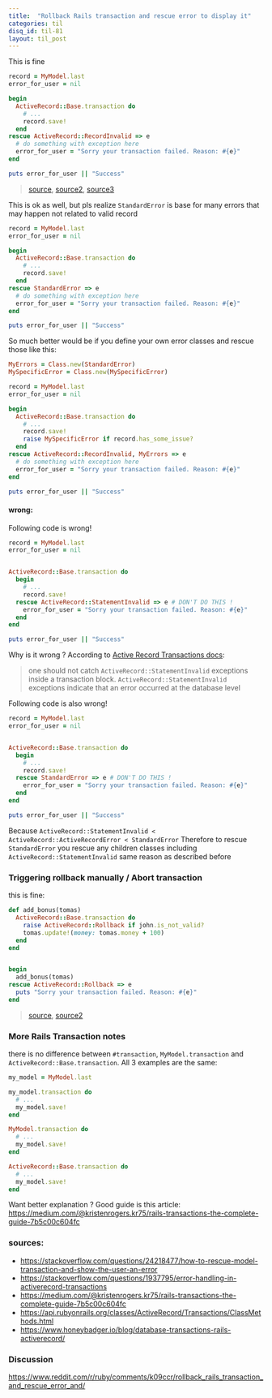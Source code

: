 ```yaml
---
title:  "Rollback Rails transaction and rescue error to display it"
categories: til
disq_id: til-81
layout: til_post
---
```



This is fine

```ruby
record = MyModel.last
error_for_user = nil

begin
  ActiveRecord::Base.transaction do
    # ...
    record.save!
  end
rescue ActiveRecord::RecordInvalid => e
  # do something with exception here
  error_for_user = "Sorry your transaction failed. Reason: #{e}"
end

puts error_for_user || "Success"
```

> [source](https://stackoverflow.com/questions/24218477/how-to-rescue-model-transaction-and-show-the-user-an-error), [source2](https://medium.com/@kristenrogers.kr75/rails-transactions-the-complete-guide-7b5c00c604fc), [source3](https://stackoverflow.com/questions/1937795/error-handling-in-activerecord-transactions)


This is ok as well, but pls realize `StandardError` is base for many errors that may happen not related to valid record

```ruby
record = MyModel.last
error_for_user = nil

begin
  ActiveRecord::Base.transaction do
    # ...
    record.save!
  end
rescue StandardError => e
  # do something with exception here
  error_for_user = "Sorry your transaction failed. Reason: #{e}"
end

puts error_for_user || "Success"
```

So much better would be if you define your own error classes and rescue
those like this:


```ruby
MyErrors = Class.new(StandardError)
MySpecificError = Class.new(MySpecificError)

record = MyModel.last
error_for_user = nil

begin
  ActiveRecord::Base.transaction do
    # ...
    record.save!
    raise MySpecificError if record.has_some_issue?
  end
rescue ActiveRecord::RecordInvalid, MyErrors => e
  # do something with exception here
  error_for_user = "Sorry your transaction failed. Reason: #{e}"
end

puts error_for_user || "Success"
```


#### wrong:

Following code is wrong!

```ruby
record = MyModel.last
error_for_user = nil


ActiveRecord::Base.transaction do
  begin
    # ...
    record.save!
  rescue ActiveRecord::StatementInvalid => e # DON'T DO THIS !
    error_for_user = "Sorry your transaction failed. Reason: #{e}"
  end
end

puts error_for_user || "Success"
```

Why is it wrong ? According to  [Active Record Transactions docs](https://api.rubyonrails.org/classes/ActiveRecord/Transactions/ClassMethods.html): 
> one should not catch `ActiveRecord::StatementInvalid` exceptions inside a transaction block. `ActiveRecord::StatementInvalid` exceptions indicate that an error occurred at the database level


Following code is also wrong!

```ruby
record = MyModel.last
error_for_user = nil


ActiveRecord::Base.transaction do
  begin
    # ...
    record.save!
  rescue StandardError => e # DON'T DO THIS !
    error_for_user = "Sorry your transaction failed. Reason: #{e}"
  end
end

puts error_for_user || "Success"
```

Because `ActiveRecord::StatementInvalid < ActiveRecord::ActiveRecordError < StandardError` Therefore to rescue `StandardError` you rescue any children classes including `ActiveRecord::StatementInvalid`   same reason as described before


### Triggering rollback manually / Abort transaction

this is fine:

```ruby
def add_bonus(tomas)
  ActiveRecord::Base.transaction do
    raise ActiveRecord::Rollback if john.is_not_valid?
    tomas.update!(money: tomas.money + 100)
  end
end


begin
  add_bonus(tomas)
rescue ActiveRecord::Rollback => e
  puts "Sorry your transaction failed. Reason: #{e}"
end

```

> [source](https://www.honeybadger.io/blog/database-transactions-rails-activerecord/), [source2](https://www.honeybadger.io/blog/database-transactions-rails-activerecord/)

### More Rails Transaction notes

there is no difference between `#transaction`, `MyModel.transaction` and
`ActiveRecord::Base.transaction`. All 3 examples are the same:

```ruby
my_model = MyModel.last

my_model.transaction do
  # ...
  my_model.save!
end

MyModel.transaction do
  # ...
  my_model.save!
end

ActiveRecord::Base.transaction do
  # ...
  my_model.save!
end
```

Want better explanation ? Good guide is this article: <https://medium.com/@kristenrogers.kr75/rails-transactions-the-complete-guide-7b5c00c604fc>


### sources:

* <https://stackoverflow.com/questions/24218477/how-to-rescue-model-transaction-and-show-the-user-an-error>
* <https://stackoverflow.com/questions/1937795/error-handling-in-activerecord-transactions>
* <https://medium.com/@kristenrogers.kr75/rails-transactions-the-complete-guide-7b5c00c604fc>
* <https://api.rubyonrails.org/classes/ActiveRecord/Transactions/ClassMethods.html>
* <https://www.honeybadger.io/blog/database-transactions-rails-activerecord/>


### Discussion

<https://www.reddit.com/r/ruby/comments/k09ccr/rollback_rails_transaction_and_rescue_error_and/>
